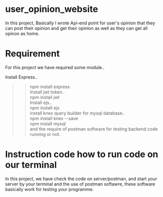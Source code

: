 # user_opinion_website

In this project, Basically I wrote Api-end point for user's opinion that they can post their opinion and
get their opinion as well as they can get all opinon as home.

# Requirement
For this project we have required some module..

Install Express..<br>
>> npm install express<br>
Install jwt token..<br>
>> npm install jwt<br>
Install ejs..<br>
>> npm install ejs<br>
install knex query builder for mysql database..<br>
>> npm install knex --save<br>
>> npm install mysql<br>
and the require of postman software for testing backend code running or not.

# Instruction code how to run code on our terminal
In this project, we have check the code on server/postman, and start your server by your terminal and the use of postman softawre, these software basically work for testing your programme.

